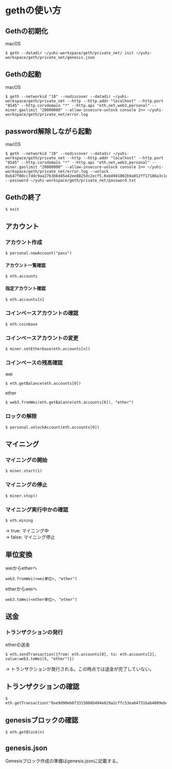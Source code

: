 # gethの使い方

## Gethの初期化

macOS
```
$ geth --datadir ~/yuhi-workspace/geth/private_net/ init ~/yuhi-workspace/geth/private_net/genesis.json
```

## Gethの起動

macOS
```
$ geth --networkid "10" --nodiscover --datadir ~/yuhi-workspace/geth/private_net --http --http.addr "localhost" --http.port "8545" --http.corsdomain "*" --http.api "eth,net,web3,personal" --miner.gaslimit "20000000" --allow-insecure-unlock console 2>> ~/yuhi-workspace/geth/private_net/error.log
```

## password解除しながら起動

macOS
```
$ geth --networkid "10" --nodiscover --datadir ~/yuhi-workspace/geth/private_net --http --http.addr "localhost" --http.port "8545" --http.corsdomain "*" --http.api "eth,net,web3,personal" --miner.gaslimit "20000000" --allow-insecure-unlock console 2>> ~/yuhi-workspace/geth/private_net/error.log --unlock 0xb47f08cc7ddc9aa27b3bbd45e42ee8825dc2ecf5,0xb4941002b9a012ff17186a3c1db72f423b615626,0xc1e1b83a482480e9e3cce55003cad6f4fac7b7c4 --password ~/yuhi-workspace/geth/private_net/password.txt
```

## Gethの終了

```
$ exit
```

## アカウント

### アカウント作成

```
$ personal.newAccount("pass")
```

#### アカウント一覧確認

```
$ eth.accounts
```

#### 指定アカウント確認

```
$ eth.accounts[n]
```

### コインベースアカウントの確認

```
$ eth.coinbase
```

### コインベースアカウントの変更

```
$ miner.setEtherbase(eth.accounts[n])
```

### コインベースの残高確認

wei
```
$ eth.getBalance(eth.accounts[0])
```

ether
```
$ web3.fromWei(eth.getBalance(eth.accounts[0]), "ether")
```

### ロックの解除

```
$ personal.unlockAccount(eth.accounts[0])
```

## マイニング

### マイニングの開始

```
$ miner.start(1)
```

### マイニングの停止

```
$ miner.stop()
```

### マイニング実行中かの確認

```
$ eth.mining
```

-> true: マイニング中  
-> false: マイニング停止  

## 単位変換

weiからetherへ
```
web3.fromWei(<wei単位>, "ether")
```

etherからweiへ
```
web3.toWei(<ether単位>, "ether")
```

## 送金

### トランザクションの発行

etherの送金
```
$ eth.sendTransaction({from: eth.accounts[0], to: eth.accounts[2], value:web3.toWei(5, "ether")})
```

-> トランザクションが発行される。この時点では送金が完了していない。  

## トランザクションの確認

```
$ eth.getTransaction("0xe9d90eb6f3315008b494e029a2cffc53ea64731bab4009eb4c91e599ecda0eaf")
```

## genesisブロックの確認

```
$ eth.getBlock(n)
```

## genesis.json

Genesisブロック作成の準備はgenesis.jsonに記載する。  